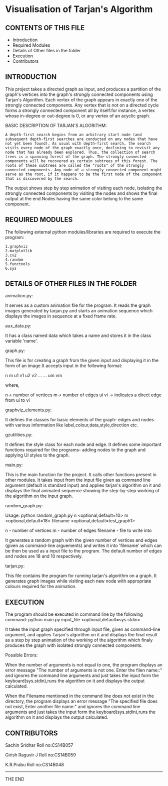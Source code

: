 # Visualisation of Tarjan's Algorithm

CONTENTS OF THIS FILE
---------------------------------------------------------------------------------------
   
 * Introduction
 * Required Modules
 * Details of Other files in the folder
 * Execution
 * Contributors
 
 INTRODUCTION
 --------------------------------------------------------------------------------------
 
This project takes a directed graph as input, and produces a partition of the graph's vertices into the graph's strongly connected components using Tarjan's Algorithm. Each vertex of the graph appears in exactly one of the strongly connected components. Any vertex that is not on a directed cycle forms a strongly connected component all by itself:for instance, a vertex whose in-degree or out-degree is 0, or any vertex of an acyclic graph. 
 	
BASIC DESCRIPTION OF TARJAN'S ALGORITHM:

 	A depth-first search begins from an arbitrary start node (and subsequent depth-first searches are conducted on any nodes that have not yet been found). As usual with depth-first search, the search visits every node of the graph exactly once, declining to revisit any node that has already been explored. Thus, the collection of search trees is a spanning forest of the graph. The strongly connected components will be recovered as certain subtrees of this forest. The roots of these subtrees are called the "roots" of the strongly connected components. Any node of a strongly connected component might serve as the root, if it happens to be the first node of the component that is discovered by the search.
 	 
The output shows step by step animation of visiting each node, isolating the strongly connected components by visiting the nodes and shows the final output at the end.Nodes having the same color belong to the same component.
 	
REQUIRED MODULES
--------------------------------------------------------------------------------------

 The following external python modules/libraries are required to execute the program:

 	1.graphviz
 	2.matplotlib
 	3.cv2
 	4.random
 	5.functools
 	6.sys

DETAILS OF OTHER FILES IN THE FOLDER
---------------------------------------------------------------------------------------

animation.py:

It serves as a custom animation file for the program. It reads the graph images generated by tarjan.py and starts an animation sequence which displays the images in sequence at a fixed frame rate.
			
aux_data.py:

It has a class named data which takes a name and stores it in the class variable 'name'.

graph.py:

This file is for creating a graph from the given input and displaying it in the form of an image.It accepts input in the following format:

n m 
u1 v1 
u2 v2
...
...
um vm

where, 

n-> number of vertices m-> number of edges
ui vi -> indicates a direct edge from ui to vi
		
graphviz_elements.py:

It defines the classes for basic elements of the graph- edges and nodes with various information like label,colour,data,style,direction etc.
					
gzutilities.py:

It defines the style class for each node and edge. It defines some important functions required for the programs- adding nodes to the graph and applying UI styles to the graph.
			   
main.py:

This is the main function for the project. It calls other functions present in other modules. It takes input from the input file given as command line argument (default is standard input) and applies tarjan's algorithm on it and displays the final animated sequence showing the step-by-step working of the algorithm on the input graph.
		
random_graph.py:

Usage: python random_graph.py n <optional,default=10> m <optional,default=18> filename <optional,default=test_graph1>

n - number of vertices m - number of edges filename - file to write into

It generates a random graph with the given number of vertices and edges (given as command-line arguements) and writes it into 'filename' which can be then be used as a input file to the program. The default number of edges and nodes are 18 and 10 respectively. 

tarjan.py:

This file contains the program for running tarjan's algorithm on a graph. It generates graph images while visiting each new node with appropriate colours required for the animation.
		  
EXECUTION
---------------------------------------------------------------------------------------

The program should be executed in command line by the following command: python main.py input_file <optional,default=sys.stdin>
	
It takes the input graph specified through input file, given as command-line argument, and applies Tarjan's algorithm on it and displays the final result as a step by step animation of the working of the algorithm which finaly produces the graph with isolated strongly connected components.

Possible Errors:

When the number of arguments is not equal to one, the program displays an error message "The number of arguments is not one. Enter the filen name::" and ignores the command line arguments and just takes the input form the keyboard(sys.stdin),runs the algorithm on it and displays the output calculated.

When the Filename mentioned in the command line does not exist in the directory, the program displays an error message "The specified file does not exist, Enter another file name:" and ignores the command line arguments and just takes the input form the keyboard(sys.stdin),runs the algorithm on it and displays the output calculated.
 

CONTRIBUTORS
--------------------------------------------------------------------------------------

Sachin Sridhar
Roll no:CS14B057

Girish Raguvir J
Roll no:CS14B059

K.R.Prabu
Roll no:CS14B048

--------------------------------------------------------------------------------------

THE END
 
		  
